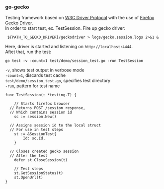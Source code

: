 ### go-gecko  
  
Testing framework based on [W3C Driver Protocol](https://w3c.github.io/webdriver/) with the use of [Firefox Gecko Driver](https://firefox-source-docs.mozilla.org/testing/geckodriver/index.html).  
In order to start test, ex. TestSession. Fire up gecko driver:
```
 ${PATH_TO_GECKO_DRIVER}/geckodriver > logs/gecko.session.logs 2>&1 &
```  
Here, driver is started and listening on `http://localhost:4444`.  
Aftet that, run the test:
```
go test -v -count=1 test/demo/session_test.go -run TestSession
```
`-v`, shows test output in verbose mode  
`-count=1`, discards test cache  
`test/demo/session_test.go`, specifies test directory  
`-run`, pattern for test name  
```
func TestSession(t *testing.T) {

	// Starts firefox browser
  // Returns POST /session response,
  // Which contains session id
	sc := session.New()
  
  // Assigns session id to the local struct
  // For use in test steps
	st := &SessionTest{
		Id: sc.Id,
	}
  
  // Closes created gecko session
  // After the test
	defer st.CloseSession(t)

	// Test steps
	st.GetSessionStatus(t)
	st.OpenUrl(t)
}
```
